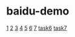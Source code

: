 # baidu-demo
<a href="1.html">1</a>
<a href="2.html">2</a>
<a href="3.html">3</a>
<a href="4.html">4</a>
<a href="5.html">5</a>
<a href="6.html">6</a>
<a href="7.html">7</a>
<a href="task6.html">task6</a>
<a href="task7.html">task7</a>
